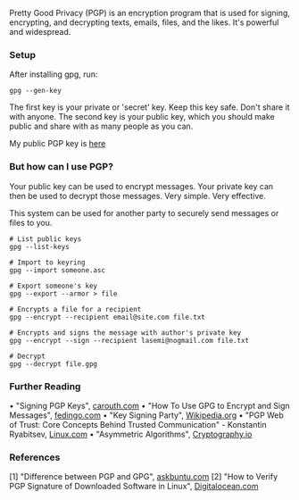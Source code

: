 Pretty Good Privacy (PGP) is an encryption program that is used for signing, encrypting, and decrypting texts, emails, files, and the likes. It's powerful and widespread. 

### Setup
After installing gpg, run:
```
gpg --gen-key
```
The first key is your private or 'secret' key. Keep this key safe. Don't share it with anyone. The second key is your public key, which you should make public and share with as many people as you can.

My public PGP key is [here](/pgp)

### But how can I use PGP?
Your public key can be used to encrypt messages. Your private key can then be used to decrypt those messages. Very simple. Very effective.

This system can be used for another party to securely send messages or files to you.

```
# List public keys
gpg --list-keys

# Import to keyring
gpg --import someone.asc

# Export someone's key
gpg --export --armor > file

# Encrypts a file for a recipient
gpg --encrypt --recipient email@site.com file.txt

# Encrypts and signs the message with author's private key
gpg --encrypt --sign --recipient lasemi@nogmail.com file.txt

# Decrypt
gpg --decrypt file.gpg
```

### Further Reading
• "Signing PGP Keys", [carouth.com](https://carouth.com/articles/signing-pgp-keys/)
• "How To Use GPG to Encrypt and Sign Messages", [fedingo.com](https://fedingo.com/how-to-verify-pgp-signature-of-downloaded-software-in-linux/)
• "Key Signing Party", [Wikipedia.org](https://en.wikipedia.org/wiki/Key_signing_party)
• "PGP Web of Trust: Core Concepts Behind Trusted Communication" - Konstantin Ryabitsev, [Linux.com](https://www.linux.com/training-tutorials/pgp-web-trust-core-concepts-behind-trusted-communication/)
• "Asymmetric Algorithms", [Cryptography.io](https://cryptography.io/en/latest/hazmat/primitives/asymmetric/index.html)

### References
[1] "Difference between PGP and GPG", [askbuntu.com](https://askubuntu.com/questions/186805/difference-between-pgp-and-gpg/186814#186814)
[2] "How to Verify PGP Signature of Downloaded Software in Linux", [Digitalocean.com](https://www.digitalocean.com/community/tutorials/how-to-use-gpg-to-encrypt-and-sign-messages-on-an-ubuntu-12-04-vps)
